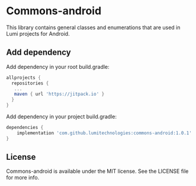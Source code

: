 # Commons-android

This library contains general classes and enumerations that are used in Lumi projects for Android.

## Add dependency

Add dependency in your root build.gradle:
```groovy
allprojects {
  repositories {
   ...
   maven { url 'https://jitpack.io' }
  }
}
```
Add dependency in your project build.gradle:

```groovy
dependencies {
    implementation 'com.github.lumitechnologies:commons-android:1.0.1'
}
```
## License

Commons-android is available under the MIT license. See the LICENSE file for more info.
